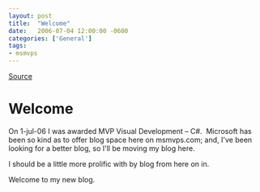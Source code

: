 ```yaml
---
layout: post
title:  "Welcome"
date:   2006-07-04 12:00:00 -0600
categories: ['General']
tags:
- msmvps
---
```

[Source](http://blogs.msmvps.com/peterritchie/2006/07/05/welcome/ "Permalink to Welcome")

# Welcome

On 1-jul-06 I was awarded MVP Visual Development – C#.  Microsoft has been so kind as to offer blog space here on msmvps.com; and, I've been looking for a better blog, so I'll be moving my blog here.

I should be a little more prolific with by blog from here on in.

Welcome to my new blog.

